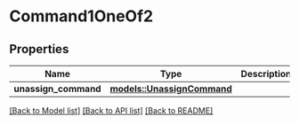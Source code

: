 # Command1OneOf2

## Properties

Name | Type | Description | Notes
------------ | ------------- | ------------- | -------------
**unassign_command** | [**models::UnassignCommand**](UnassignCommand.md) |  | 

[[Back to Model list]](../README.md#documentation-for-models) [[Back to API list]](../README.md#documentation-for-api-endpoints) [[Back to README]](../README.md)


